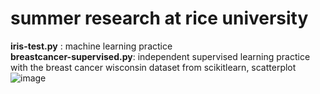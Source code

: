 # summer research at rice university
<b>iris-test.py</b> : machine learning practice
<br><b>breastcancer-supervised.py</b>: independent supervised learning practice with the breast cancer wisconsin dataset from scikitlearn, scatterplot
<br>![image](https://user-images.githubusercontent.com/66813711/124409504-0cdca700-dd0e-11eb-86a1-c8502d8961da.png)
